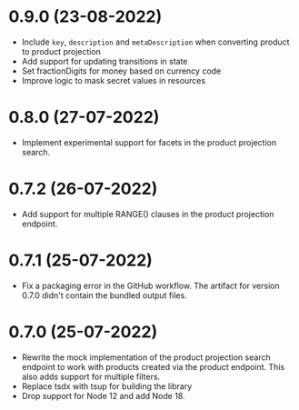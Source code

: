 0.9.0 (23-08-2022)
==================
 - Include `key`, `description` and `metaDescription` when converting product to product projection
 - Add support for updating transitions in state
 - Set fractionDigits for money based on currency code
 - Improve logic to mask secret values in resources

0.8.0 (27-07-2022)
==================
 - Implement experimental support for facets in the product projection search.

0.7.2 (26-07-2022)
==================
 - Add support for multiple RANGE() clauses in the product projection endpoint.

0.7.1 (25-07-2022)
==================
 - Fix a packaging error in the GitHub workflow. The artifact for version 0.7.0 didn't contain the bundled output files.


0.7.0 (25-07-2022)
==================
 - Rewrite the mock implementation of the product projection search endpoint to work with products created via the product endpoint. This also adds support for multiple filters.
 - Replace tsdx with tsup for building the library
 - Drop support for Node 12 and add Node 18.
